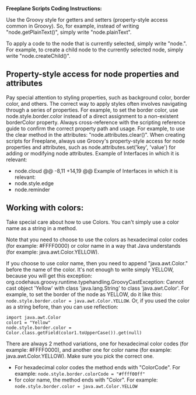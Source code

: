 **Freeplane Scripts Coding Instructions:** 

Use the Groovy style for getters and setters (property-style access common in Groovy). So, for example, instead of writing "node.getPlainText()", simply write "node.plainText".

To apply a code to the node that is currently selected, simply write "node.". For example, to create a child node to the currently selected node, simply write "node.createChild()".

## Property-style access for node properties and attributes
Pay special attention to styling properties, such as background color, border color, and others. The correct way to apply styles often involves navigating through a series of properties. For example, to set the border color, use node.style.border.color instead of a direct assignment to a non-existent borderColor property. Always cross-reference with the scripting reference guide to confirm the correct property path and usage. For example, to use the clear method in the attributes: "node.attributes.clear()". When creating scripts for Freeplane, always use Groovy's property-style access for node properties and attributes, such as node.attributes.set('key', 'value') for adding or modifying node attributes.
Example of  Interfaces in which it is relevant:
- node.cloud
	@@ -8,11 +14,19 @@ Example of  Interfaces in which it is relevant:
- node.style.edge
- node.reminder


## Working with colors: 
Take special care about how to use Colors. You can't simply use a color name as a string in a method.

Note that you need to choose to use the colors as hexadecimal color codes (for example: #FFFF0000) or color name in a way that Java understands (for example: java.awt.Color.YELLOW). 

If you choose to use color name, then you need to append "java.awt.Color." before the name of the color. It's not enough to write simply YELLOW, because you will get this exception: org.codehaus.groovy.runtime.typehandling.GroovyCastException: Cannot cast object 'Yellow' with class 'java.lang.String' to class 'java.awt.Color'. 
For example, to set the border of the node as YELLOW, do it like this: `node.style.border.color = java.awt.Color.YELLOW`. Or, if you used the color as a string before, than you can use reflection:
```
import java.awt.Color
color1 = "Yellow"
node.style.border.color = Color.class.getField(color1.toUpperCase()).get(null)
```

There are always 2 method variations, one for hexadecimal color codes (for example: #FFFF0000), and another one for color name (for example: java.awt.Color.YELLOW). Make sure you pick the correct one. 
- For hexadecimal color codes the method ends with "ColorCode". For example: `node.style.border.colorCode = "#ffff00ff"`
- for color name, the method ends with "Color". For example: `node.style.border.color = java.awt.Color.YELLOW`
